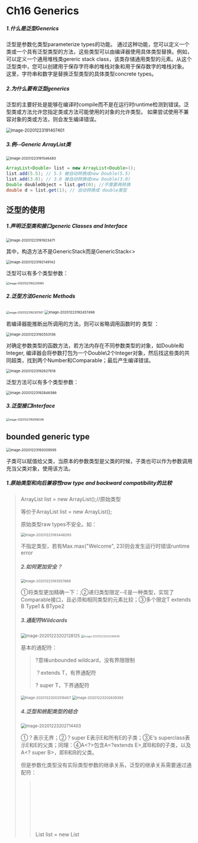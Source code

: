 # Ch16 Generics 

##### 1.什么是泛型Generics

泛型是参数化类型parameterize types的功能。 通过这种功能，您可以定义一个类或一个具有泛型类型的方法，这些类型可以由编译器使用具体类型替换。例如，可以定义一个通用堆栈类gereric stack class，该类存储通用类型的元素。从这个泛型类中，您可以创建用于保存字符串的堆栈对象和用于保存数字的堆栈对象。 这里，字符串和数字是替换泛型类型的具体类型concrete types。

##### 2.为什么要有泛型generics

泛型的主要好处是能够在编译时compile而不是在运行时runtime检测到错误。泛型类或方法允许您指定类或方法可能使用的对象的允许类型。 如果尝试使用不兼容对象的类或方法，则会发生编译错误。

<img src="C:\Users\DELL\AppData\Roaming\Typora\typora-user-images\image-20201223191407401.png" alt="image-20201223191407401" style="zoom:80%;" />

##### 3.例--Generic ArrayList类

<img src="C:\Users\DELL\AppData\Roaming\Typora\typora-user-images\image-20201223191546483.png" alt="image-20201223191546483" style="zoom:67%;" />

```java
ArrayList<Double> list = new ArrayList<Double>();
list.add(5.5); // 5.5 被自动转换成new Double(5.5)
list.add(3.0); // 3.0 被自动转换成new Double(3.0)
Double doubleObject = list.get(0); //不需要再转换
double d = list.get(1); // 自动转换成 double类型
```

## 泛型的使用

##### 1.声明泛型类和接口generic Classes and Interface

<img src="C:\Users\DELL\AppData\Roaming\Typora\typora-user-images\image-20201223191923471.png" alt="image-20201223191923471" style="zoom:67%;" />

其中，构造方法不是GenericStack<E>而是GenericStack<>

<img src="C:\Users\DELL\AppData\Roaming\Typora\typora-user-images\image-20201223192149142.png" alt="image-20201223192149142" style="zoom:67%;" />

泛型可以有多个类型参数：

<img src="C:\Users\DELL\AppData\Roaming\Typora\typora-user-images\image-20201223192229380.png" alt="image-20201223192229380" style="zoom:50%;" />

##### 2.泛型方法Generic Methods

<img src="C:\Users\DELL\AppData\Roaming\Typora\typora-user-images\image-20201223192307507.png" alt="image-20201223192307507" style="zoom:50%;" />

<img src="C:\Users\DELL\AppData\Roaming\Typora\typora-user-images\image-20201223192457496.png" alt="image-20201223192457496" style="zoom:67%;" />

若编译器能推断出所调用的方法，则可以省略调用函数时的 类型 ：

<img src="C:\Users\DELL\AppData\Roaming\Typora\typora-user-images\image-20201223192553136.png" alt="image-20201223192553136" style="zoom:67%;" />

对确定参数类型的函数方法，若方法内存在不同参数类型的对象，如Double和Integer, 编译器会将参数打包为一个Double\2个Integer对象，然后找这些类的共同超类，找到两个Number和Comparable；最后产生编译错误。

<img src="C:\Users\DELL\AppData\Roaming\Typora\typora-user-images\image-20201223192627618.png" alt="image-20201223192627618" style="zoom:67%;" />

泛型方法可以有多个类型参数：

<img src="C:\Users\DELL\AppData\Roaming\Typora\typora-user-images\image-20201223192846386.png" alt="image-20201223192846386" style="zoom:67%;" />

##### 3.泛型接口Interface

<img src="C:\Users\DELL\AppData\Roaming\Typora\typora-user-images\image-20201223192936336.png" alt="image-20201223192936336" style="zoom: 50%;" />

## bounded generic type

<img src="C:\Users\DELL\AppData\Roaming\Typora\typora-user-images\image-20201223193029595.png" alt="image-20201223193029595" style="zoom: 67%;" />

子类可以赋值给父类，当原本的参数类型是父类的时候，子类也可以作为参数调用充当父类对象，使用该方法。

##### 1.原始类型和向后兼容性raw type and backward compatibility的比较

> ArrayList list = new ArrayList();//原始类型
>
> 等价于ArrayList<Object> list = new ArrayList<Object>();

原始类型raw types不安全。如：

<img src="C:\Users\DELL\AppData\Roaming\Typora\typora-user-images\image-20201223193448265.png" alt="image-20201223193448265" style="zoom:67%;" />

不指定类型，若有Max.max("Welcome", 23)则会发生运行时错误runtime error

##### 2.如何更加安全？

<img src="C:\Users\DELL\AppData\Roaming\Typora\typora-user-images\image-20201223193557669.png" alt="image-20201223193557669" style="zoom:67%;" />

①将类型更加精确一下：<T extends Bounding Type>;②递归类型限定--E是一种类型，实现了Comparable接口，且必须和相同类型的元素比较；③多个限定T extends B Type1 & BType2

##### 3.通配符Wildcards

<img src="C:\Users\DELL\AppData\Roaming\Typora\typora-user-images\image-20201223202128125.png" alt="image-20201223202128125" style="zoom:80%;" />

<img src="C:\Users\DELL\AppData\Roaming\Typora\typora-user-images\image-20201223202248448.png" alt="image-20201223202248448" style="zoom: 50%;" />

基本的通配符：

> ?意味unbounded wildcard，没有界限限制
>
> ？extends T，有界通配符
>
> ? super T，下界通配符

<img src="C:\Users\DELL\AppData\Roaming\Typora\typora-user-images\image-20201223202519457.png" alt="image-20201223202519457" style="zoom:67%;" />

<img src="C:\Users\DELL\AppData\Roaming\Typora\typora-user-images\image-20201223202639393.png" alt="image-20201223202639393" style="zoom:67%;" />

##### 4.泛型和统配类型的结合

<img src="C:\Users\DELL\AppData\Roaming\Typora\typora-user-images\image-20201223202714403.png" alt="image-20201223202714403" style="zoom:80%;" />

①？表示无界；②？super E表示E和所有E的子类；③E‘s superclass表示E和E的父类；同理：④A<?>包含A<?extends E>,即B和B的子类，以及A<? super B>，即B和B的父类。

但是参数化类型没有实际类型参数的继承关系，泛型的继承关系需要通过通配符：

> List<Integer> list = new List<Object>();//报错，反之亦然

<img src="C:\Users\DELL\AppData\Roaming\Typora\typora-user-images\image-20201223203137291.png" alt="image-20201223203137291" style="zoom:80%;" />

C是B的子类，①可以，包含B和B的子类；③可以，不指定类型，④可以，包含所有类型；②不可以，泛型的继承关系需要通过通配符。参数化类型没有实际类型参数的继承关系

##### 5.？和？extends只能读不能写，?super则可写入

<img src="C:\Users\DELL\AppData\Roaming\Typora\typora-user-images\image-20201223203500965.png" alt="image-20201223203500965" style="zoom:80%;" />

？和？extends只能读不能写，?super则可写入，因为不知道？extends Number是什么具体子类型，若允许写入，则不能保证类型安全。

再一个例子：

<img src="C:\Users\DELL\AppData\Roaming\Typora\typora-user-images\image-20201223203644792.png" alt="image-20201223203644792" style="zoom:80%;" />

copyTo相当于? extends写入，所以也不合法

<img src="C:\Users\DELL\AppData\Roaming\Typora\typora-user-images\image-20201223203837995.png" alt="image-20201223203837995" style="zoom:67%;" />

如果换成是？super T,就可以正常写入：

<img src="C:\Users\DELL\AppData\Roaming\Typora\typora-user-images\image-20201223204051420.png" alt="image-20201223204051420" style="zoom:67%;" />

6.避免不安全的raw type通过使用具体的类型：

> new ArrayList<ConcreteType>()；而不是new ArrayList();

## 泛型的限制restrictions

泛型是使用一种称为类型擦除type erasure的方法来实现的。 编译器compiler使用通用类型信息generic type information来编译代码，但随后会删除erases它。因此，一般信息generic information在运行时不可用。这种方法使通用代码generic code能够与使用原始类型raw types的遗留代码legacy code向后兼容backward-compatible。

##### 1.编译时间检查compile time checking 

例如，编译器检查泛型是否使用正确，如(A)中的下列代码，并将其转换为(B)中的用于运行时的等效代码。 (b)中的代码使用原始类型。

<img src="C:\Users\DELL\AppData\Roaming\Typora\typora-user-images\image-20201223205607091.png" alt="image-20201223205607091" style="zoom:67%;" />

##### 2.泛型类由其所有实例共享，而不管其实际的泛型类型如何

> GenericStack<String> stack1 = new GenericStack<String>();
>
> GenericStack<Integer> stack2 = new GenericStack<Integer>();

虽然Generic Stack<String>和Generic Stack<Integer>是两种类型，但只有一个类Generic Stack被加载到JVM中。

> ArrayList<String> list1 = new ArrayList<String>();
>
> ArrayList<Integer> list2 = new ArrayList<Integer>();
>
> System.out.println(list1 instanceof ArrayList); //false
>
> System.out.println(list2 instanceof ArrayList); //false

两者都是错误的，ArrayList<String>并没有在JVM中单独存储为一个类。

##### 3.限制1：无法创建泛型类型的实例。 (即new E()）。

> E object = new E(); //Error

类型擦除后，E就变成Object了，本意也不希望调用new Object

##### 4.限制2：不能创建泛型数组Generic Array Creation

> E[] elements = new E[100]; //错误

可以改用E[] elements=(E[]) new Object[100]来创建泛型数组，但是会产生编译警告。

<img src="C:\Users\DELL\AppData\Roaming\Typora\typora-user-images\image-20201223210816975.png" alt="image-20201223210816975" style="zoom:67%;" />

> ArrayList<String>[]list = (ArrayList<String>[])new ArrayList[100]; //✔

##### 5.限制3：类的泛型参数在静态上下文static context中不能使用

泛型类的所有实例都有相同的运行时类，所以泛型类的静态变量和方法是被它的所有实例共享的。所以在静态方法、数据域或初始化语句中，为了类而引用泛型参数是非法的。

<img src="C:\Users\DELL\AppData\Roaming\Typora\typora-user-images\image-20201223211003309.png" alt="image-20201223211003309" style="zoom:50%;" />

由于泛型的具体参数要在实例化是才能确定，而静态变量和静态方法无需实例化就可以调用。当对象都还没有创建时，就调用与泛型变量相关的方法，当然是错误的。

##### 6.限制4：异常类不能是泛型的

泛型类不能扩展java.lang.Throwable。

public class MyException<T> extends Exception{

}

JVM必须检查try子句中抛出的异常类型是否与catch子句中指定的类型匹配。但在运行期间类型信息不知道。

try{

……

}

catch(MyException<T> ex){}

<img src="C:\Users\DELL\AppData\Roaming\Typora\typora-user-images\image-20201223211319983.png" alt="image-20201223211319983" style="zoom:67%;" />

SomeException<Integer>和SomeException<String>都被擦除为同一类型，JVM无法区分异常实例，因此无法判断应该执行哪个捕获块.





